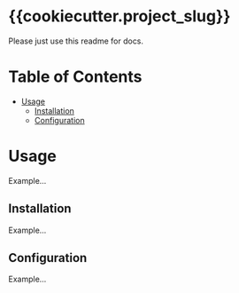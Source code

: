 # {{cookiecutter.project_slug}}

Please just use this readme for docs.

# Table of Contents

<!-- This is for SublimeText's MarkdownTOC -->
<!-- MarkdownTOC autolink="true" bracket="round" depth=2 -->

- [Usage](#usage)
    - [Installation](#installation)
    - [Configuration](#configuration)

<!-- /MarkdownTOC -->

# Usage

Example...

## Installation

Example...

## Configuration

Example...
